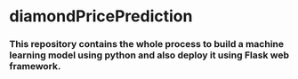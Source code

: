 # diamondPricePrediction
### This repository contains the whole process to build a machine learning model using python and also deploy it using Flask web framework.

